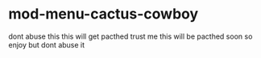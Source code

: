# mod-menu-cactus-cowboy
dont abuse this this will get pacthed trust me this will be pacthed soon so enjoy but dont abuse it

